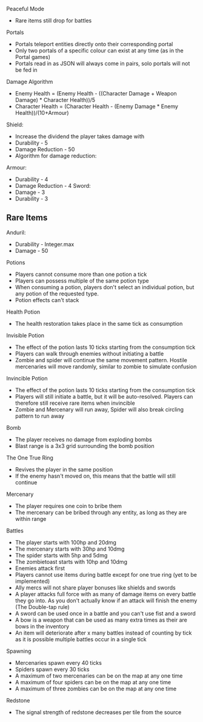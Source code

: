 Peaceful Mode
- Rare items still drop for battles

Portals
- Portals teleport entities directly onto their corresponding portal
- Only two portals of a specific colour can exist at any time (as in the Portal games)
- Portals read in as JSON will always come in pairs, solo portals will not be fed in

Damage Algorithm
- Enemy Health = (Enemy Health - ((Character Damage + Weapon Damage) * Character Health))/5
- Character Health = (Character Health - (Enemy Damage * Enemy Health))/(10+Armour)

Shield:
- Increase the dividend the player takes damage with
- Durability - 5
- Damage Reduction - 50
- Algorithm for damage reduction: 

Armour:
- Durability - 4
- Damage Reduction - 4
Sword:
- Damage - 3
- Durability - 3

Rare Items
- 

Anduril:
- Durability - Integer.max
- Damage - 50

Potions
- Players cannot consume more than one potion a tick
- Players can possess multiple of the same potion type
- When consuming a potion, players don't select an individual potion, but any potion of the requested type.
- Potion effects can't stack

Health Potion
- The health restoration takes place in the same tick as consumption

Invisible Potion
- The effect of the potion lasts 10 ticks starting from the consumption tick
- Players can walk through enemies without initiating a battle
- Zombie and spider will continue the same movement pattern. Hostile mercenaries will move randomly, similar to zombie to simulate confusion

Invincible Potion
- The effect of the potion lasts 10 ticks starting from the consumption tick
- Players will still initiate a battle, but it will be auto-resolved. Players can therefore still receive rare items when invincible
- Zombie and Mercenary will run away, Spider will also break circling pattern to run away

Bomb
- The player receives no damage from exploding bombs
- Blast range is a 3x3 grid surrounding the bomb position

The One True Ring
- Revives the player in the same position
- If the enemy hasn't moved on, this means that the battle will still continue

Mercenary
- The player requires one coin to bribe them
- The mercenary can be bribed through any entity, as long as they are within range

Battles
- The player starts with 100hp and 20dmg
- The mercenary starts with 30hp and 10dmg
- The spider starts with 5hp and 5dmg
- The zombietoast starts with 10hp and 10dmg
- Enemies attack first
- Players cannot use items during battle except for one true ring (yet to be implemented)
- Ally mercs will not share player bonuses like shields and swords
- A player attacks full force with as many of damage items on every battle they go into. As you don't actually know if an attack will finish the enemy (The Double-tap rule)
- A sword can be used once in a battle and you can't use fist and a sword
- A bow is a weapon that can be used as many extra times as their are bows in the inventory
- An item will deteriorate after x many battles instead of counting by tick as it is possible multiple battles occur in a single tick

Spawning
- Mercenaries spawn every 40 ticks
- Spiders spawn every 30 ticks
- A maximum of two mercenaries can be on the map at any one time
- A maximum of four spiders can be on the map at any one time
- A maximum of three zombies can be on the map at any one time

Redstone
- The signal strength of redstone decreases per tile from the source


